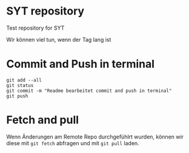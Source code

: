 # SYT repository
Test repository for SYT

Wir können viel tun, wenn der Tag lang ist

# Commit and Push in terminal

````
git add --all
git status
git commit -m "Readme bearbeitet commit and push in terminal"
git push
````

# Fetch and pull
Wenn Änderungen am Remote Repo durchgefühlrt wurden, können wir diese mit `git fetch` abfragen und mit `git pull` laden.